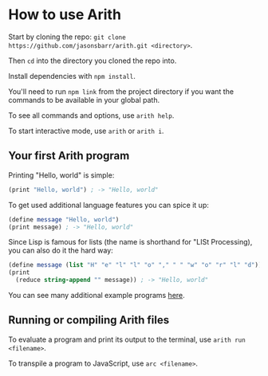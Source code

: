 # How to use Arith

Start by cloning the repo: `git clone https://github.com/jasonsbarr/arith.git <directory>`.

Then `cd` into the directory you cloned the repo into.

Install dependencies with `npm install`.

You'll need to run `npm link` from the project directory if you want the commands to be available in your global path.

To see all commands and options, use `arith help`.

To start interactive mode, use `arith` or `arith i`.

## Your first Arith program

Printing "Hello, world" is simple:

```scheme
(print "Hello, world") ; -> "Hello, world"
```

To get used additional language features you can spice it up:

```scheme
(define message "Hello, world")
(print message) ; -> "Hello, world"
```

Since Lisp is famous for lists (the name is shorthand for "LISt Processing), you can also do it the hard way:

```scheme
(define message (list "H" "e" "l" "l" "o" "," " " "w" "o" "r" "l" "d"))
(print
  (reduce string-append "" message)) ; -> "Hello, world"
```

You can see many additional example programs [here](https://github.com/jasonsbarr/arith/tree/master/examples).

## Running or compiling Arith files

To evaluate a program and print its output to the terminal, use `arith run <filename>`.

To transpile a program to JavaScript, use `arc <filename>`.

